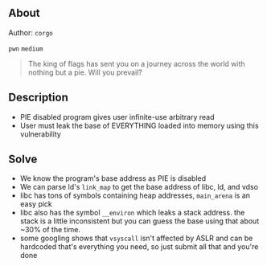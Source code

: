 ## About

Author: `corgo`

`pwn` `medium`




> The king of flags has sent you on a journey across the world with nothing but a pie. Will you prevail?

## Description

- PIE disabled program gives user infinite-use arbitrary read
- User must leak the base of EVERYTHING loaded into memory using this vulnerability

## Solve

- We know the program's base address as PIE is disabled
- We can parse ld's `link_map` to get the base address of libc, ld, and vdso
- libc has tons of symbols containing heap addresses, `main_arena` is an easy pick
- libc also has the symbol `__environ` which leaks a stack address. the stack is a little inconsistent but you can guess the base using that about ~30% of the time.
- some googling shows that `vsyscall` isn't affected by ASLR and can be hardcoded
that's everything you need, so just submit all that and you're done
